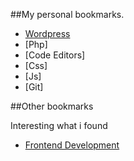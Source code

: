##My personal bookmarks.

- [Wordpress](wordpress.md)
- [Php]
- [Code Editors]
- [Css]
- [Js]
- [Git] 

##Other bookmarks

Interesting what i found

- [Frontend Development](https://github.com/dypsilon/frontend-dev-bookmarks)

